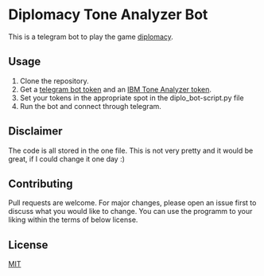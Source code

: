 # Diplomacy Tone Analyzer Bot

This is a telegram bot to play the game [diplomacy](https://en.wikipedia.org/wiki/Diplomacy_(game)).

## Usage

1. Clone the repository.
2. Get a [telegram bot token](https://core.telegram.org/bots) and an [IBM Tone Analyzer token](https://www.ibm.com/watson/services/tone-analyzer/).
3. Set your tokens in the appropriate spot in the diplo_bot-script.py file
4. Run the bot and connect through telegram.


## Disclaimer

The code is all stored in the one file. This is not very pretty and it would be great, if I could change it one day :)

## Contributing
Pull requests are welcome. For major changes, please open an issue first to discuss what you would like to change.
You can use the programm to your liking within the terms of below license.

## License
[MIT](https://choosealicense.com/licenses/mit/)

